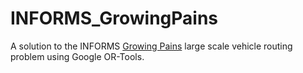 # INFORMS_GrowingPains
A solution to the INFORMS [Growing Pains](https://pubsonline.informs.org/doi/10.1287/ited.2016.0167cs) large scale vehicle routing problem using Google OR-Tools.
